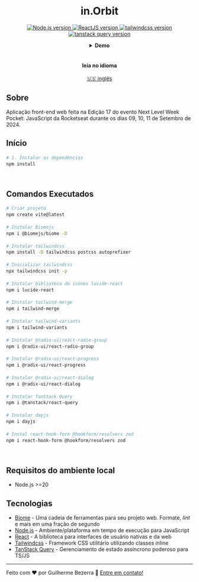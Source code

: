 <h1 align="center">
    <br>
    in.Orbit
</h1>

<p align="center">
  <a href="https://nodejs.org">
    <img alt="Node.js version" src="https://img.shields.io/badge/node.js-v20.16.0-43853D?style=flat&logo=node.js&logoColor=white&labelColor=43853D&color=5a5a5a">
  </a>
  <a href="https://react.dev">
    <img alt="ReactJS version" src="https://img.shields.io/badge/react-v0.74.2-blue?logo=react&labelColor=20232A&color=5a5a5a">
  </a>
  <a href="https://tailwindcss.com">
    <img alt="tailwindcss version" src="https://img.shields.io/badge/tailwindcss-v3.4.11-0b1120?logo=tailwindcss&labelColor=0b1120&color=5a5a5a" target="_blank">
  </a>
  <a href="https://tanstack.com/query/latest">
    <img alt="tanstack query version" src="https://img.shields.io/badge/tanstack/react%2D-query-v5.56.2-0b1120?logo=react-query&labelColor=0b1120&color=393939" target="_blank">
  </a>
</p>

<div align="center">
  <details>
  <summary><b>Demo</b></summary>
    <div style="width: 90%;">
      <img alt="Demonstração da aplicação" src="demo.gif" />
    </div>
  </details>
</div>

<br>

<div align="center">
  <h4 align="center">leia no idioma</h4>
  <a href="https://github.com/gbdsantos/next-level-week/blob/master/17-edition/web" hreflang="en-us" alt="en-us">🇺🇸 inglês
  </a>
</div>

## Sobre

Aplicação front-end web feita na Edição 17 do evento Next Level Week Pocket: JavaScript da Rocketseat durante os dias  09, 10, 11 de Setembro de 2024.

## Início

```bash
# 1. Instalar as dependências
npm install
```

<br>

## Comandos Executados

```bash
# Criar projeto
npm create vite@latest

# Instalar Biomejs
npm i @biomejs/biome -D

# Instalar tailwindcss
npm install -D tailwindcss postcss autoprefixer

# Inicializar tailwindcss
npx tailwindcss init -p

# Instalar biblioteca de ícones lucide-react
npm i lucide-react

# Instalar tailwind-merge
npm i tailwind-merge

# Instalar tailwind-variants
npm i tailwind-variants

# Instalar @radix-ui/react-radio-group
npm i @radix-ui/react-radio-group

# Instalar @radix-ui/react-progress
npm i @radix-ui/react-progress

# Instalar @radix-ui/react-dialog
npm i @radix-ui/react-dialog

# Instalar TanStack Query
npm i @tanstack/react-query

# Instalar dayjs
npm i dayjs

# Instal react-hook-form @hookform/resolvers zod
npm i react-hook-form @hookform/resolvers zod
```

<br>

## Requisitos do ambiente local

- Node.js >=20

## Tecnologias

- [Biome](https://biomejs.dev "Biomejs") - Uma cadeia de ferramentas para seu projeto web. Formate, *lint* e mais em uma fração de segundo
- [Node.js](https://nodejs.org "Node.js") - Ambiente/plataforma em tempo de execução para JavaScript
- [React](https://react.dev "React - A biblioteca para interfaces de usuário nativas e da web") - A biblioteca para interfaces de usuário nativas e da web
- [Tailwindcss](https://tailwindcss.com "Tailwindcss") - Framework CSS utilitário utilizando classes inline
- [TanStack Query](https://tanstack.com/query/latest "TanStack Query - Gerenciamento de estado assíncrono poderoso para TS/JS, React, Solid, Vue, Svelte e Angular") - Gerenciamento de estado assíncrono poderoso para TS/JS

---

Feito com ❤️ por Guilherme Bezerra 👋 [Entre em contato!](https://www.linkedin.com/in/gbdsantos "LinkedIn - Guilherme Bezerra")
